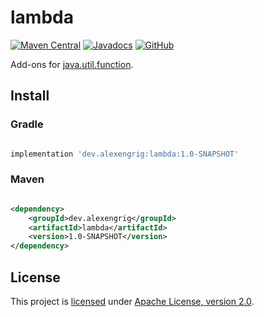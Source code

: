 # lambda

[![Maven Central](https://img.shields.io/maven-central/v/dev.alexengrig/lambda.svg?label=Maven%20Central)](https://search.maven.org/search?q=g:%22dev.alexengrig%22%20AND%20a:%22lambda%22)
[![Javadocs](https://www.javadoc.io/badge/dev.alexengrig/lambda.svg)](https://www.javadoc.io/doc/dev.alexengrig/lambda)
[![GitHub](https://img.shields.io/github/license/alexengrig/lambda?style=flat&&color=informational)](LICENSE)

Add-ons for [java.util.function](https://docs.oracle.com/javase/8/docs/api/java/util/function/package-summary.html).

## Install

### Gradle

```groovy

implementation 'dev.alexengrig:lambda:1.0-SNAPSHOT'
```

### Maven

```xml

<dependency>
    <groupId>dev.alexengrig</groupId>
    <artifactId>lambda</artifactId>
    <version>1.0-SNAPSHOT</version>
</dependency>
```

## License

This project is [licensed](LICENSE) under [Apache License, version 2.0](https://www.apache.org/licenses/LICENSE-2.0).
